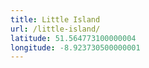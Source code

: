 ```yaml
---
title: Little Island
url: /little-island/
latitude: 51.564773100000004
longitude: -8.923730500000001
---
```

